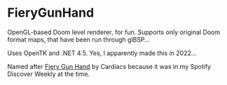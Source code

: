 FieryGunHand
============

OpenGL-based Doom level renderer, for fun. Supports only original Doom format maps, that have been run through glBSP...

Uses OpenTK and .NET 4.5. Yes, I apparently made this in 2022...

Named after [Fiery Gun Hand](https://www.youtube.com/watch?v=d-7dt3gjPe4) by Cardiacs because it was in my Spotify Discover Weekly at the time.